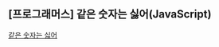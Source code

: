 ## **\[프로그래머스\] 같은 숫자는 싫어(JavaScript)**
[같은 숫자는 싫어](https://school.programmers.co.kr/learn/courses/30/lessons/12906)